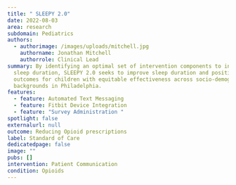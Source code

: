 ```yaml
---
title: " SLEEPY 2.0"
date: 2022-08-03
area: research
subdomain: Pediatrics
authors:
  - authorimage: /images/uploads/mitchell.jpg
    authorname: Jonathan Mitchell
    authorrole: Clinical Lead
summary: By identifying an optimal set of intervention components to increase
  sleep duration, SLEEPY 2.0 seeks to improve sleep duration and positive health
  outcomes for children with equitable effectiveness across socio-demographic
  backgrounds in Philadelphia.
features:
  - feature: Automated Text Messaging
  - feature: Fitbit Device Integration
  - feature: "Survey Administration "
spotlight: false
externalurl: null
outcome: Reducing Opioid prescriptions
label: Standard of Care
dedicatedpage: false
image: ""
pubs: []
intervention: Patient Communication
condition: Opioids
---
```

